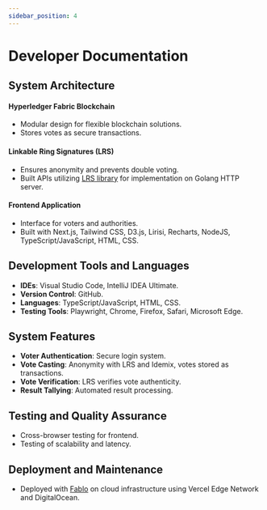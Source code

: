 ```yaml
---
sidebar_position: 4
---
```


# Developer Documentation

## System Architecture

#### Hyperledger Fabric Blockchain

- Modular design for flexible blockchain solutions.
- Stores votes as secure transactions.

#### Linkable Ring Signatures (LRS)

- Ensures anonymity and prevents double voting.
- Built APIs utilizing [LRS library](https://github.com/zbohm/lirisi) for implementation on Golang HTTP server.

#### Frontend Application

- Interface for voters and authorities.
- Built with Next.js, Tailwind CSS, D3.js, Lirisi, Recharts, NodeJS, TypeScript/JavaScript, HTML, CSS.

## Development Tools and Languages

- **IDEs**: Visual Studio Code, IntelliJ IDEA Ultimate.
- **Version Control**: GitHub.
- **Languages**: TypeScript/JavaScript, HTML, CSS.
- **Testing Tools**: Playwright, Chrome, Firefox, Safari, Microsoft Edge.

## System Features

- **Voter Authentication**: Secure login system.
- **Vote Casting**: Anonymity with LRS and Idemix, votes stored as transactions.
- **Vote Verification**: LRS verifies vote authenticity.
- **Result Tallying**: Automated result processing.

## Testing and Quality Assurance

- Cross-browser testing for frontend.
- Testing of scalability and latency.

## Deployment and Maintenance

- Deployed with [Fablo](https://github.com/hyperledger-labs/fablo) on cloud infrastructure using Vercel Edge Network and DigitalOcean.
